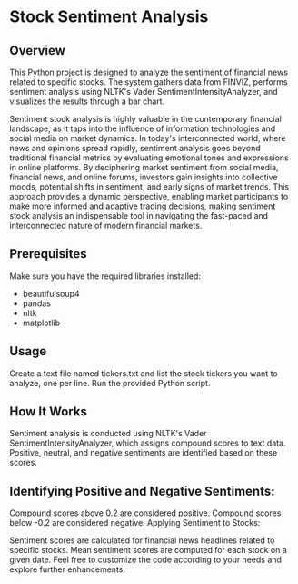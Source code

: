 # Stock Sentiment Analysis

## Overview
This Python project is designed to analyze the sentiment of financial news related to specific stocks. The system gathers data from FINVIZ, performs sentiment analysis using NLTK's Vader SentimentIntensityAnalyzer, and visualizes the results through a bar chart.

Sentiment stock analysis is highly valuable in the contemporary financial landscape, as it taps into the influence of information technologies and social media on market dynamics. In today's interconnected world, where news and opinions spread rapidly, sentiment analysis goes beyond traditional financial metrics by evaluating emotional tones and expressions in online platforms. By deciphering market sentiment from social media, financial news, and online forums, investors gain insights into collective moods, potential shifts in sentiment, and early signs of market trends. This approach provides a dynamic perspective, enabling market participants to make more informed and adaptive trading decisions, making sentiment stock analysis an indispensable tool in navigating the fast-paced and interconnected nature of modern financial markets.

## Prerequisites
Make sure you have the required libraries installed:
- beautifulsoup4
- pandas
- nltk
- matplotlib

## Usage
Create a text file named tickers.txt and list the stock tickers you want to analyze, one per line.
Run the provided Python script.

## How It Works
Sentiment analysis is conducted using NLTK's Vader SentimentIntensityAnalyzer, which assigns compound scores to text data. Positive, neutral, and negative sentiments are identified based on these scores.

## Identifying Positive and Negative Sentiments:

Compound scores above 0.2 are considered positive.
Compound scores below -0.2 are considered negative.
Applying Sentiment to Stocks:

Sentiment scores are calculated for financial news headlines related to specific stocks.
Mean sentiment scores are computed for each stock on a given date.
Feel free to customize the code according to your needs and explore further enhancements.

